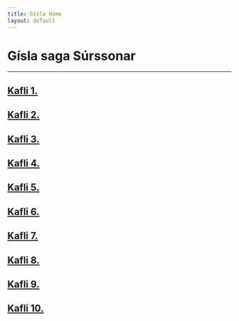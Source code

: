 ```yaml
---
title: Gísla Home
layout: default
---
```


# Gísla saga Súrssonar

---

## [Kafli 1.](http://rcblack.net/Gisla_saga/Gisla_1)
## [Kafli 2.](http://rcblack.net/Gisla_saga/Gisla_2)
## [Kafli 3.](http://rcblack.net/Gisla_saga/Gisla_3)
## [Kafli 4.](http://rcblack.net/Gisla_saga/Gisla_4)
## [Kafli 5.](http://rcblack.net/Gisla_saga/Gisla_5)
## [Kafli 6.](http://rcblack.net/Gisla_saga/Gisla_6)
## [Kafli 7.](http://rcblack.net/Gisla_saga/Gisla_7)
## [Kafli 8.](http://rcblack.net/Gisla_saga/Gisla_8)
## [Kafli 9.](http://rcblack.net/Gisla_saga/Gisla_9)
## [Kafli 10.](http://rcblack.net/Gisla_saga/Gisla_10)
